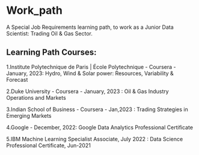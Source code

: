 # Work_path
A Special Job Requirements learning path, to work as a Junior Data Scientist: Trading Oil & Gas Sector.

## Learning Path Courses: 

1.Institute Polytechnique de Paris | École Polytechnique - Coursera - January, 2023: Hydro, Wind & Solar power: Resources, Variability & Forecast

2.Duke University - Coursera - January, 2023 : Oil & Gas Industry Operations and Markets

3.Indian School of Business - Coursera - Jan,2023 : Trading Strategies in Emerging Markets 

4.Google - December, 2022: Google Data Analytics Professional Certificate

5.IBM Machine Learning Specialist Associate, July 2022 : Data Science Professional Certificate, Jun-2021 
